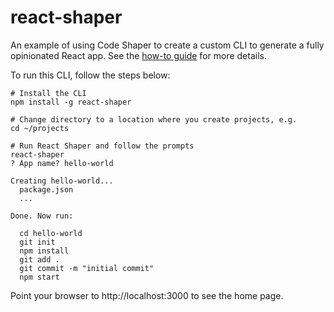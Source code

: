 # react-shaper

An example of using Code Shaper to create a custom CLI to generate a fully
opinionated React app. See the
[how-to guide](https://www.code-shaper.dev/docs/how-to-guides/creating-a-custom-cli)
for more details.

To run this CLI, follow the steps below:

```shell
# Install the CLI
npm install -g react-shaper

# Change directory to a location where you create projects, e.g.
cd ~/projects

# Run React Shaper and follow the prompts
react-shaper
? App name? hello-world

Creating hello-world...
  package.json
  ...

Done. Now run:

  cd hello-world
  git init
  npm install
  git add .
  git commit -m "initial commit"
  npm start
```

Point your browser to http://localhost:3000 to see the home page.
